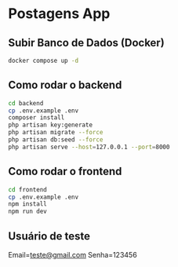 # Postagens App

## Subir Banco de Dados (Docker)
```bash
docker compose up -d
```

## Como rodar o backend
```bash
cd backend
cp .env.example .env
composer install
php artisan key:generate
php artisan migrate --force
php artisan db:seed --force
php artisan serve --host=127.0.0.1 --port=8000
```

## Como rodar o frontend
```bash
cd frontend
cp .env.example .env
npm install
npm run dev
```

## Usuário de teste
Email=teste@gmail.com
Senha=123456